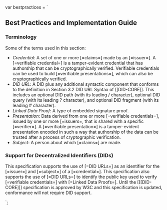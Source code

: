 var bestpractices = `

## Best Practices and Implementation Guide

### Terminology

Some of the terms used in this section:

- <dfn>Credential</dfn>: A set of one or more [=claims=] made by an [=issuer=]. A [=verifiable credential=] is a tamper-evident credential that has authorship that can be cryptographically verified. Verifiable credentials can be used to build [=verifiable presentations=], which can also be cryptographically verified.
- <dfn>DID URL</dfn>: A DID plus any additional syntactic component that conforms to the definition in Section 3.2 DID URL Syntax of [[DID-CORE]]. This includes an optional DID path (with its leading / character), optional DID query (with its leading ? character), and optional DID fragment (with its leading # character).
- <dfn>Linked Data Proof</dfn>: A type of embedded signature proof.
- <dfn>Presentation</dfn>: Data derived from one or more [=verifiable credentials=], issued by one or more [=issuers=, that is shared with a specific [=verifier=]. A [=verifiable presentation=] is a tamper-evident presentation encoded in such a way that authorship of the data can be trusted after a process of cryptographic verification.
- <dfn>Subject</dfn>: A person about which [=claims=] are made.

### Support for Decentralized Identifiers (DIDs)

This specification supports the use of [=DID URLs=] as an identifier for the [=issuer=] and [=subject=] of a [=credential=]. This specification also supports the use of [=DID URLs=] to identify the public key used to verify [=verifiable credentials=] with [=Linked Data Proofs=]. Until the [[[DID-CORE]]] specification is approved by W3C and this specification is updated, conformance will not require DID support.

`;
